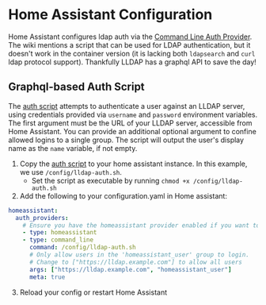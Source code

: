 # Home Assistant Configuration

Home Assistant configures ldap auth via the [Command Line Auth Provider](https://www.home-assistant.io/docs/authentication/providers/#command-line). The wiki mentions a script that can be used for LDAP authentication, but it doesn't work in the container version (it is lacking both `ldapsearch` and `curl` ldap protocol support). Thankfully LLDAP has a graphql API to save the day!

## Graphql-based Auth Script

The [auth script](lldap-ha-auth.sh) attempts to authenticate a user against an LLDAP server, using credentials provided via `username` and `password` environment variables. The first argument must be the URL of your LLDAP server, accessible from Home Assistant. You can provide an additional optional argument to confine allowed logins to a single group. The script will output the user's display name as the `name` variable, if not empty.

1. Copy the [auth script](lldap-ha-auth.sh) to your home assistant instance. In this example, we use `/config/lldap-auth.sh`.
      - Set the script as executable by running `chmod +x /config/lldap-auth.sh`
2. Add the following to your configuration.yaml in Home assistant:
```yaml
homeassistant:
  auth_providers:
    # Ensure you have the homeassistant provider enabled if you want to continue using your existing accounts
    - type: homeassistant
    - type: command_line
      command: /config/lldap-auth.sh
      # Only allow users in the 'homeassistant_user' group to login.
      # Change to ["https://lldap.example.com"] to allow all users
      args: ["https://lldap.example.com", "homeassistant_user"]
      meta: true
```
3. Reload your config or restart Home Assistant
